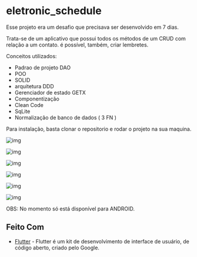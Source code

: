 # eletronic_schedule

Esse projeto era um desafio que precisava ser desenvolvido em 7 dias.

Trata-se de um aplicativo que possui todos os métodos de um CRUD com relação a um contato. é possível, também, criar lembretes.

Conceitos utilizados:
- Padrao de projeto DAO
- POO
- SOLID
- arquitetura DDD
- Gerenciador de estado GETX
- Componentização
- Clean Code
- SqLite
- Normalização de banco de dados ( 3 FN )


Para instalação, basta clonar o repositorio e rodar o projeto na sua maquina.

![img](https://github.com/Kilder-M/eletronic_schedule/blob/main/assets/prints/TEla%20de%20lembrete.png)

![img](https://github.com/Kilder-M/eletronic_schedule/blob/main/assets/prints/Tela%20com%20notificação.png)

![img](https://github.com/Kilder-M/eletronic_schedule/blob/main/assets/prints/Tela%20de%20adicionar%20lembrete.png)

![img](https://github.com/Kilder-M/eletronic_schedule/blob/main/assets/prints/Tela%20de%20contato%20com%20um%20contato.png)

![img](https://github.com/Kilder-M/eletronic_schedule/blob/main/assets/prints/Tela%20de%20contato%20vazia.png)

![img](https://github.com/Kilder-M/eletronic_schedule/blob/main/assets/prints/Tela%20de%20definir%20hora%20da%20notificação.png)

OBS: No momento só está disponível para ANDROID.

## Feito Com

* [Flutter](https://flutter.dev/) - Flutter é um kit de desenvolvimento de interface de usuário, de código aberto, criado pelo Google.

